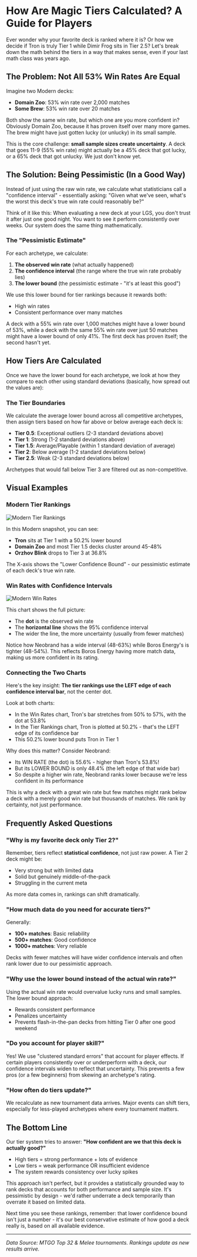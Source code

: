 # How Are Magic Tiers Calculated? A Guide for Players

Ever wonder why your favorite deck is ranked where it is? Or how we decide if Tron is truly Tier 1 while Dimir Frog sits in Tier 2.5? Let's break down the math behind the tiers in a way that makes sense, even if your last math class was years ago.

## The Problem: Not All 53% Win Rates Are Equal

Imagine two Modern decks:
- **Domain Zoo**: 53% win rate over 2,000 matches
- **Some Brew**: 53% win rate over 20 matches

Both show the same win rate, but which one are you more confident in? Obviously Domain Zoo, because it has proven itself over many more games. The brew might have just gotten lucky (or unlucky) in its small sample.

This is the core challenge: **small sample sizes create uncertainty**. A deck that goes 11-9 (55% win rate) might actually be a 45% deck that got lucky, or a 65% deck that got unlucky. We just don't know yet.

## The Solution: Being Pessimistic (In a Good Way)

Instead of just using the raw win rate, we calculate what statisticians call a "confidence interval" - essentially asking: "Given what we've seen, what's the worst this deck's true win rate could reasonably be?"

Think of it like this: When evaluating a new deck at your LGS, you don't trust it after just one good night. You want to see it perform consistently over weeks. Our system does the same thing mathematically.

### The "Pessimistic Estimate"

For each archetype, we calculate:
1. **The observed win rate** (what actually happened)
2. **The confidence interval** (the range where the true win rate probably lies)
3. **The lower bound** (the pessimistic estimate - "it's at least this good")

We use this lower bound for tier rankings because it rewards both:
- High win rates
- Consistent performance over many matches

A deck with a 55% win rate over 1,000 matches might have a lower bound of 53%, while a deck with the same 55% win rate over just 50 matches might have a lower bound of only 41%. The first deck has proven itself; the second hasn't yet.

## How Tiers Are Calculated

Once we have the lower bound for each archetype, we look at how they compare to each other using standard deviations (basically, how spread out the values are):

### The Tier Boundaries

We calculate the average lower bound across all competitive archetypes, then assign tiers based on how far above or below average each deck is:

- **Tier 0.5**: Exceptional outliers (2-3 standard deviations above)  
- **Tier 1**: Strong (1-2 standard deviations above)
- **Tier 1.5**: Average/Playable (within 1 standard deviation of average)
- **Tier 2**: Below average (1-2 standard deviations below)
- **Tier 2.5**: Weak (2-3 standard deviations below)

Archetypes that would fall below Tier 3 are filtered out as non-competitive.

## Visual Examples

### Modern Tier Rankings
![Modern Tier Rankings](modern_meta_tiers.png)

In this Modern snapshot, you can see:
- **Tron** sits at Tier 1 with a 50.2% lower bound
- **Domain Zoo** and most Tier 1.5 decks cluster around 45-48%
- **Orzhov Blink** drops to Tier 3 at 36.8%

The X-axis shows the "Lower Confidence Bound" - our pessimistic estimate of each deck's true win rate.

### Win Rates with Confidence Intervals
![Modern Win Rates](modern_meta_wr_ci.png)

This chart shows the full picture:
- The **dot** is the observed win rate
- The **horizontal line** shows the 95% confidence interval
- The wider the line, the more uncertainty (usually from fewer matches)

Notice how Neobrand has a wide interval (48-63%) while Boros Energy's is tighter (48-54%). This reflects Boros Energy having more match data, making us more confident in its rating.

### Connecting the Two Charts

Here's the key insight: **The tier rankings use the LEFT edge of each confidence interval bar**, not the center dot. 

Look at both charts:
- In the Win Rates chart, Tron's bar stretches from 50% to 57%, with the dot at 53.8%
- In the Tier Rankings chart, Tron is plotted at 50.2% - that's the LEFT edge of its confidence bar
- This 50.2% lower bound puts Tron in Tier 1

Why does this matter? Consider Neobrand:
- Its WIN RATE (the dot) is 55.6% - higher than Tron's 53.8%!
- But its LOWER BOUND is only 48.4% (the left edge of that wide bar)
- So despite a higher win rate, Neobrand ranks lower because we're less confident in its performance

This is why a deck with a great win rate but few matches might rank below a deck with a merely good win rate but thousands of matches. We rank by certainty, not just performance.

## Frequently Asked Questions

### "Why is my favorite deck only Tier 2?"
Remember, tiers reflect **statistical confidence**, not just raw power. A Tier 2 deck might be:
- Very strong but with limited data
- Solid but genuinely middle-of-the-pack
- Struggling in the current meta

As more data comes in, rankings can shift dramatically.

### "How much data do you need for accurate tiers?"
Generally:
- **100+ matches**: Basic reliability
- **500+ matches**: Good confidence  
- **1000+ matches**: Very reliable

Decks with fewer matches will have wider confidence intervals and often rank lower due to our pessimistic approach.

### "Why use the lower bound instead of the actual win rate?"
Using the actual win rate would overvalue lucky runs and small samples. The lower bound approach:
- Rewards consistent performance
- Penalizes uncertainty
- Prevents flash-in-the-pan decks from hitting Tier 0 after one good weekend

### "Do you account for player skill?"
Yes! We use "clustered standard errors" that account for player effects. If certain players consistently over or underperform with a deck, our confidence intervals widen to reflect that uncertainty. This prevents a few pros (or a few beginners) from skewing an archetype's rating.

### "How often do tiers update?"
We recalculate as new tournament data arrives. Major events can shift tiers, especially for less-played archetypes where every tournament matters.

## The Bottom Line

Our tier system tries to answer: **"How confident are we that this deck is actually good?"**

- High tiers = strong performance + lots of evidence
- Low tiers = weak performance OR insufficient evidence
- The system rewards consistency over lucky spikes

This approach isn't perfect, but it provides a statistically grounded way to rank decks that accounts for both performance and sample size. It's pessimistic by design - we'd rather underrate a deck temporarily than overrate it based on limited data.

Next time you see these rankings, remember: that lower confidence bound isn't just a number - it's our best conservative estimate of how good a deck really is, based on all available evidence.

---

*Data Source: MTGO Top 32 & Melee tournaments. Rankings update as new results arrive.*